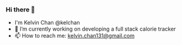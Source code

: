 ### Hi there 👋

<!--
**kelchan/kelchan** is a ✨ _special_ ✨ repository because its `README.md` (this file) appears on your GitHub profile.

Here are some ideas to get you started:

- 🔭 I’m currently working on ...
- 🌱 I’m currently learning ...
- 👯 I’m looking to collaborate on ...
- 🤔 I’m looking for help with ...
- 💬 Ask me about ...
- 📫 How to reach me: ...
- 😄 Pronouns: ...
- ⚡ Fun fact: ...
-->

- I'm Kelvin Chan @kelchan
- 🔭 I’m currently working on developing a full stack calorie tracker 
- 📫 How to reach me: kelvin.chan131@gmail.com 



